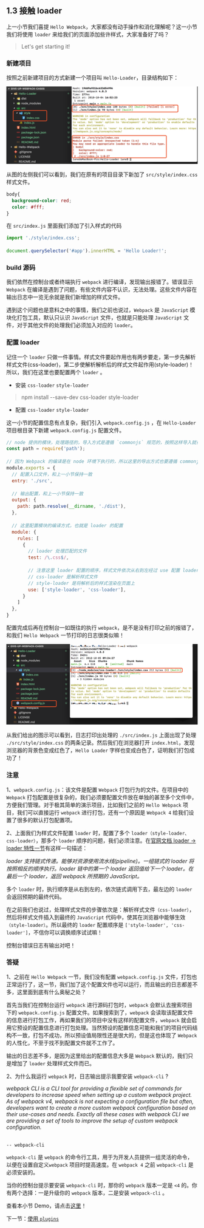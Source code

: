 ## 1.3 接触 loader

上一小节我们喜提 `Hello Webpack`，大家都没有动手操作和消化理解呢？这一小节我们将使用 `loader` 来给我们的页面添加些许样式，大家准备好了吗？

> Let's get starting it!

### 新建项目

按照之前新建项目的方式新建一个项目叫 `Hello-Loader`，目录结构如下：

![](/assets/hello-loader-build.png)

从图的左侧我们可以看到，我们在原有的项目目录下新加了 `src/style/index.css` 样式文件。

```css
body{
  background-color: red;
  color: #fff;
}
```

在 `src/index.js` 里面我们添加了引入样式的代码

```javascript
import './style/index.css';

document.querySelector('#app').innerHTML = 'Hello Loader!'; 
```

### build 源码

我们依然在控制台或者终端执行 `webpack` 进行编译，发现输出报错了。错误显示 `Webpack` 在编译是遇到了问题，有些文件内容不认识，无法处理。这些文件内容在输出日志中一览无余就是我们新增加的样式文件。

遇到这个问题也是意料之中的事情，我们之前也说过，`Webpack` 是 `JavaScript` 模块化打包工具，默认只认识 `JavaScript` 文件，也就是只能处理 `JavaScript` 文件，对于其他文件的处理我们必须加入对应的 `loader`。

### 配置 loader

记住一个 `loader` 只做一件事情。样式文件要起作用也有两步要走，第一步先解析样式文件(css-loader)，第二步使解析解析后的样式文件起作用(style-loader)！所以，我们在这里也要配置两个 `loader` 。

- 安装 `css-loader` `style-loader`

> npm install --save-dev css-loader style-loader

- 配置 `css-loader` `style-loader`

这一小节的配置信息有点复杂，我们引入 `webpack.config.js` ，在 `Hello-Loader` 项目根目录下新建 `webpack.config.js` 配置文件。

```javascript
// node 提供的模块，处理路径的，导入方式是遵循 `commonjs` 规范的，按照这样导入就行了
const path = require('path');

// 因为 Webpack 的编译是在 node 环境下执行的，所以这里的导出方式也要遵循 commonjs 规范
module.exports = {
  // 配置入口文件，和上一小节保持一致
  entry: './src',
  
  // 输出配置，和上一小节保持一致
  output: {
    path: path.resolve(__dirname, './dist'),
  },
  
  // 这里配置模块的编译方式，也就是 loader 的配置
  module: {
    rules: [
      {
        // loader 处理匹配的文件
        test: /\.css$/,
        
        // 注意这里 loader 配置的顺序，样式文件依次从右到左经过 use 配置 loader 的处理
        // css-loader 是解析样式文件
        // style-loader 是将解析后的样式渲染在页面上
        use: ['style-loader', 'css-loader'],
      }
    ]
  },
}
```

配置完成后再在控制台一如既往的执行 `webpack`，是不是没有打印之前的报错了，和我们 `Hello Webpack` 一节打印的日志很类似嘛！

![](/assets/hello-loader-build2.png)

从我们给出的图示可以看到，日志打印出处理的 `./src/index.js` 上面出现了处理 `./src/style/index.css` 的两条记录。然后我们在浏览器打开 `index.html`，发现浏览器的背景色变成红色了，`Hello Loader` 字样也变成白色了，证明我们打包成功了！

### 注意

1、`webpack.config.js`：该文件是配置 `Webpack` 打包行为的文件。在项目中的 `Webpack` 打包配置是很复杂的，我们必须要配置文件放在单独的甚至多个文件中，方便我们管理。对于极其简单的演示项目，比如我们之前的 `Hello Webpack` 项目，我们可以直接运行 `webpack` 进行打包，还有一个原因是 `Webpack 4` 给我们设置了很多的默认打包配置项。

2、上面我们为样式文件配置 `loader` 时，配置了多个 `loader（style-loader、css-loader）`，那多个 `loader` 顺序的问题，我们必须注意。在[官网文档 loader -> loader 特性一节](https://www.webpackjs.com/concepts/loaders/)有这样一句描述：

_loader 支持链式传递。能够对资源使用流水线(pipeline)。一组链式的 loader 将按照相反的顺序执行。loader 链中的第一个 loader 返回值给下一个 loader。在最后一个 loader，返回 webpack 所预期的 JavaScript。_

多个 `loader` 时，执行顺序是从右到左的，依次链式调用下去，最左边的 `loader` 会返回预期的最终代码。

在之前我们也说过，处理样式文件的步骤依次是：解析样式文件`（css-loader）`，然后将样式文件插入到最终的 `JavaScript` 代码中，使其在浏览器中能够生效`（style-loader）`。所以最终的 `loader` 配置顺序是 `['style-loader', 'css-loader']`，不信你可以调换顺序试试嘛！

控制台错误日志有输出对吧！

### 答疑

1、之前在 `Hello Webpack` 一节，我们没有配置 `webpack.config.js` 文件，打包也正常运行了，这一节，我们加了这个配置文件也可以运行，而且输出的日志都差不多，这里面到底有什么奥秘之处？

首先当我们在控制台运行 `webpack` 进行源码打包时，`webpack` 会默认去搜索项目下的 `webpack.config.js` 配置文件。如果搜索到了，`webpack` 会读取该配置文件的信息进行打包工作，再如果我们的项目中没有这样的配置文件，`webpack` 就会启用它预设的配置信息进行打包处理。当然预设的配置信息可能和我们的项目代码结构不一致，打包不成功，所以预设值局限性还是很大的，但是这也体现了 `Webpack` 的人性化，不至于找不到配置文件就不工作了。

输出的日志差不多，是因为这里给出的配置信息大多是 `Webpack` 默认的，我们只是增加了 `loader` 处理样式文件而已。

2、为什么我运行 `webpack` 时，日志输出提示我要安装 `webpack-cli` ?

_webpack CLI is a CLI tool for providing a flexible set of commands for developers to increase speed when setting up a custom webpack project. As of webpack v4, webpack is not expecting a configuration file but often, developers want to create a more custom webpack configuration based on their use-cases and needs. Exactly all these cases with webpack CLI we are providing a set of tools to improve the setup of custom webpack configuration._

                                                                                                                                -- webpack-cli
                                                        
`webpack-cli` 是 `webpack` 的命令行工具，用于为开发人员提供一组灵活的命令，以便在设置自定义`webpack` 项目时提高速度。在 `webpack 4` 之前 `webpack-cli` 是必须安装的。

当你的控制台提示要安装 `webpack-cli` 时，那你的 `webpack` 版本一定是 `<4` 的。你有两个选择：一是升级你的 `webpack` 版本，二是安装 `webpack-cli` 。

查看本小节 Demo，请点击[这里](https://github.com/LittleLaneEF/give-up-webpack-cases/tree/master/Hello-Loader)！

下一节：[使用 `plugins`](/di-yi-zhang-ru-men-pei-zhi/14-shi-yong-plugins.md)